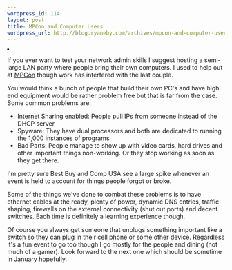 ```yaml
--- 
wordpress_id: 114
layout: post
title: MPCon and Computer Users
wordpress_url: http://blog.ryaneby.com/archives/mpcon-and-computer-users/
---
```

<a href="http://www.flickr.com/photos/ebyryan/66955571/" title="photo sharing"><img src="http://static.flickr.com/35/66955571_7a162de988_m.jpg" alt="" style="border: solid 2px #000000;" /></a>
<p>If you ever want to test your network admin skills I suggest hosting a semi-large LAN party where people bring their own computers. I used to help out at <a href="http://mpcon.org">MPCon</a> though work has interfered with the last couple.</p>

<p>You would think a bunch of people that build their own PC's and have high end equipment would be rather problem free but that is far from the case. Some common problems are:</p>

<ul>
<li>Internet Sharing enabled: People pull IPs from someone instead of the DHCP server</li>
<li>Spyware: They have dual processors and both are dedicated to running the 1,000 instances of programs</li>
<li>Bad Parts: People manage to show up with video cards, hard drives and other important things non-working. Or they stop working as soon as they get there.</li>
</ul>

<p>I'm pretty sure Best Buy and Comp USA see a large spike whenever an event is held to account for things people forgot or broke.</p><p>

</p><p>Some of the things we've done to combat these problems is to have ethernet cables at the ready, plenty of power, dynamic DNS entries, traffic shaping, firewalls on the external connectivity (shut out ports) and decent switches. Each time is definitely a learning experience though.</p>

<p>Of course you always get someone that unplugs something important like a switch so they can plug in their cell phone or some other device. Regardless it's a fun event to go too though I go mostly for the people and dining (not much of a gamer). Look forward to the next one which should be sometime in January hopefully.</p>

